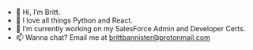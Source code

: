 - 👋 Hi, I’m Britt.
- 👀 I love all things Python and React.
- 🌱 I’m currently working on my SalesForce Admin and Developer Certs. 
- 📫 Wanna chat? Email me at brittbannister@protonmail.com

<!---
BrittBannister/BrittBannister is a ✨ special ✨ repository because its `README.md` (this file) appears on your GitHub profile.
You can click the Preview link to take a look at your changes.
--->
